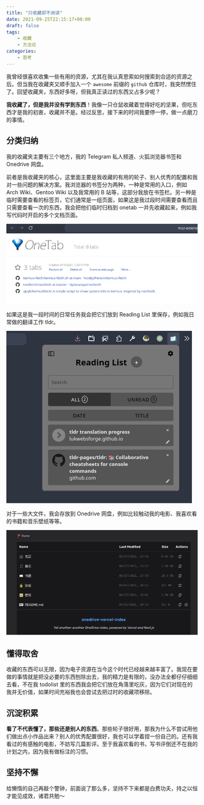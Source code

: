 ```yaml
---
title: "只收藏却不阅读"
date: 2021-09-25T22:15:17+08:00
draft: false
tags:
    - 收藏
    - 方法论
categories:
    - 思考
---
```


我曾经很喜欢收集一些有用的资源，尤其在我认真思索如何搜索到合适的资源之后。但当我在收藏夹又顺手加入一个 `awesome` 前缀的 `github` 仓库时，我突然愣住了。回望收藏夹，东西好多呀，但我真正读过的东西又占多少呢？

<!--more-->

**我收藏了，但是我并没有学到东西**！我像一只仓鼠收藏着觉得好吃的坚果，但吃东西才是我的初衷，收藏并不是。经过反思，接下来的时间我要停一停，做一点磨刀的事情。

## 分类归纳

我的收藏夹主要有三个地方，我的 Telegram 私人频道、火狐浏览器书签和 Onedrive 网盘。

前者是我收藏夹的核心，这里面主要是我收藏的有用的轮子、别人优秀的配置和我对一些问题的解决方案。我浏览器的书签分为两种，一种是常用的入口，例如 Arch Wiki、Gentoo Wiki 以及我常用的 B 站等，这部分我放在书签栏。另一种是临时需要查看的标签页，它们通常是一组页面，如果这是我过段时间需要查看而且只需要查看一次的东西，我会把他们临时归档到 onetab 一并先收藏起来，例如我写代码时开启的多个文档页面。

![](onetab.png)

如果这是我一段时间的日常任务我会把它们放到 Reading List 里保存，例如我日常做的翻译工作 tldr。

![](reading-list.png)

对于一些大文件，我会存放到 Onedrive 网盘，例如比较触动我的电影、我喜欢看的书籍和音乐壁纸等等。

![](onedrive.png)

## 懂得取舍

收藏的东西可以无限，因为电子资源在当今这个时代已经越来越丰富了。我现在要做的事情就是把没必要的东西刨除出去，我的精力是有限的，没办法全都仔仔细细去看，不在我 todolist 里的东西我会把它们放在角落里吃灰，因为它们对现在的我并无价值，如果时间充裕我也会尝试去把过时的收藏项移除。

## 沉淀积累

**看了不代表懂了，那些还是别人的东西**。那些轮子很好用，那我为什么不尝试用他们做出点小作品出来？别人的优秀配置很好，我也可以学着捏一份自己的。还有我看过的有感触的电影，不妨写几篇影评。至于我喜欢看的书，写书评倒还不在我的计划之内，因为我有做标注的习惯。

## 坚持不懈

给懒惰的自己再敲个警钟，前面说了那么多，坚持不下来都是白费功夫，持之以恒才能见成效，诸君共勉～
